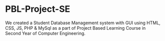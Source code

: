 # PBL-Project-SE
We created a Student Database Management system with GUI using HTML, CSS, JS, PHP & MySql as a part of Project Based Learning Course in Second Year of Computer Engineering.
